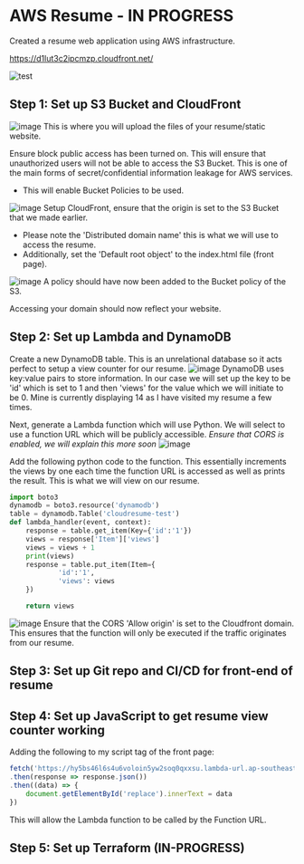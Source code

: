 # AWS Resume - IN PROGRESS
Created a resume web application using AWS infrastructure.

https://d1lut3c2ipcmzp.cloudfront.net/

![test](https://github.com/DRDohvaken/aws-resume/assets/8603276/09739b31-4605-4307-b57a-6a48e8fe17f1)

## Step 1: Set up S3 Bucket and CloudFront

![image](https://github.com/DRDohvaken/aws-resume/assets/8603276/da9b5cc6-5b62-420a-8bd2-605c376ba3a9)
This is where you will upload the files of your resume/static website.

Ensure block public access has been turned on. This will ensure that unauthorized users will not be able to access the S3 Bucket. This is one of the main forms of secret/confidential information leakage for AWS services.
- This will enable Bucket Policies to be used.

![image](https://github.com/DRDohvaken/aws-resume/assets/8603276/74fac58a-842c-430e-8fd5-2f32f4b8ebaf)
Setup CloudFront, ensure that the origin is set to the S3 Bucket that we made earlier.
- Please note the 'Distributed domain name' this is what we will use to access the resume.
- Additionally, set the 'Default root object' to the index.html file (front page).

![image](https://github.com/DRDohvaken/aws-resume/assets/8603276/9f80bd65-73f5-4b79-aa35-1a83b673f7a9)
A policy should have now been added to the Bucket policy of the S3.

Accessing your domain should now reflect your website.

## Step 2: Set up Lambda and DynamoDB

Create a new DynamoDB table. This is an unrelational database so it acts perfect to setup a view counter for our resume.
![image](https://github.com/DRDohvaken/aws-resume/assets/8603276/c8a30c3d-59d4-458e-8825-4293d66b186b)
DynamoDB uses key:value pairs to store information. In our case we will set up the key to be 'id' which is set to 1 and then 'views' for the value which we will initiate to be 0. Mine is currently displaying 14 as I have visited my resume a few times.

Next, generate a Lambda function which will use Python. We will select to use a function URL which will be publicly accessible. *Ensure that CORS is enabled, we will explain this more soon*
![image](https://github.com/DRDohvaken/aws-resume/assets/8603276/5cba2cc3-de57-459e-8311-e3db18bdc922)

Add the following python code to the function. This essentially increments the views by one each time the function URL is accessed as well as prints the result. This is what we will view on our resume.
```python
import boto3
dynamodb = boto3.resource('dynamodb')
table = dynamodb.Table('cloudresume-test')
def lambda_handler(event, context):
    response = table.get_item(Key={'id':'1'})
    views = response['Item']['views']
    views = views + 1
    print(views)
    response = table.put_item(Item={
            'id':'1',
            'views': views
    })

    return views
```
![image](https://github.com/DRDohvaken/aws-resume/assets/8603276/f936b0f8-fd0f-4f38-8404-67c406ae3be9)
Ensure that the CORS 'Allow origin' is set to the Cloudfront domain. This ensures that the function will only be executed if the traffic originates from our resume.

## Step 3: Set up Git repo and CI/CD for front-end of resume



## Step 4: Set up JavaScript to get resume view counter working

Adding the following to my script tag of the front page:
```javascript
fetch('https://hy5bs46l6s4u6voloin5yw2soq0qxxsu.lambda-url.ap-southeast-2.on.aws/')
.then(response => response.json())
.then((data) => {
	document.getElementById('replace').innerText = data
})
```
This will allow the Lambda function to be called by the Function URL.

## Step 5: Set up Terraform (IN-PROGRESS)

